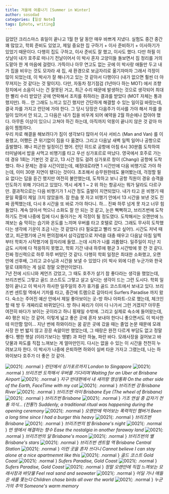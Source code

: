 ```yaml
---
title: 겨울에 여름나기 [Summer in Winter]
author: sosodad
categories: [일상 Note]
tags: [photo, writing]
---
```


길었던 크리스마스 휴일이 끝나고 1월 한 달 동안 매우 바쁘게 지냈다. 실험도 중간 중간 꽤 많았고, 학회 준비도 있었고, 제일 중요한 집 구하기 + 이사 준비하기 + 이사하기가 있었기 때문이다. 다행히 집도 구하고, 이사 준비도 잘 했고, 이사도 했다. 다만 하필 이삿날이 내가 호주로 떠나기 전날이어서 이 박사 혼자 고양이들 돌보면서 짐 정리를 거의 도맡아 한 게 마음에 걸렸다. 가뜩이나 아무 연고도 없는 곳에 이 박사랑 애들만 두고 내가 집을 비우는 것도 모자라 새 집, 새 환경으로 보금자리로 옮기자마자 그래서 걱정이 많이 되었는데, 이 박사가 잘 해나가고 있는 것 같아서 다행이다 (내가 없으면 훨씬 더 야무져지는 것 같다는 것 말이지). 다만, 자동차 정기점검 (1년마다 하는 MOT) 에서 조향장치에서 소음이 나는 건 잘못된 거고, 최근 수리 때문에 발생하는 것으로 생각되어 최대한 빨리 수리 받았던 곳에 연락해서 조치를 취하라는 결과를 받았다 (MOT 자체는 통과했지만). 하... 안 그래도 느끼고 있긴 했지만 간단하게 해결할 수 있는 일이길 바랐는데, 결국 차를 가지고 런던에 가야 한다. 그 당시 당장은 다음주가 이사를 가야 해서 차를 쓸 일이 있어서 안 되고, 그 다음은 내가 집을 비우게 되어 예약을 2월 하순에나 잡아야 했다. 아무튼 이상이 있으니 고쳐야 하긴 하는데, 아직까지 악몽이 끝나지 않은 것 같아 마음이 찜찜하다.  
우리 차로 해결을 해보려다가 짐이 생각보다 많아서 이사 서비스 (Man and Van) 를 이용했고, 어쨌든 큰 위기없이 짐을 다 옮겼다. 그리고 다음날 새벽 일찍 일어나 공항으로 출발했다. 꽤나 피곤한 일정이긴 했어. 런던 히드로 공항에 아침 6시 30분쯤 도착하여 터미널에서 밥을 사먹고 비행기를 타고 우선 싱가포르로 떠났다. 영국에서 호주로 가는 데 경유 1회는 기본인 것 같고, 13 시간 정도 걸려 싱가포르 창이 (Changi) 공항에 도착했다. 하나 문제는 경유 시간이었는데, 예정대로라면 1 시간만에 다음 비행기로 가야 하는데, 이미 30분 지연이 됐다는 것이다. 초조해서 승무원한테도 물어봤는데, 걱정할 필요 없다는 답을 듣긴 했지만 여전히 불안했는데, 도착하고 보니 공항 직원이 경유 승객을 인도하기 위해 기다리고 있었다. 역시 세계 1 ~ 2 위 하는 항공사는 뭐가 달라도 다르구만. 결과적으로는 다음 비행기가 1 시간 정도 출발이 지연되었다. 내가 타고 온 비행기 때문일 확률이 제일 크지 않았을까. 잠 한숨 못 자고 비행기 안에서 13 시간을 보낸 것도 진짜 끔찍했는데, 다시 8 시간을 또 바로 가야 하다니. 하... 진짜 하루 넘게 못 자고 너무 힘들었다. 계속 앉아서 먹으니 소화도 잘 안 되는 것 같고, 눈은 뻑뻑하고, 브리즈번에 도착하기도 전에 나중에 집에 다시 돌아가는 게 걱정이 될 정도였다. 도착해서는 오랜만에 느껴보는 숨 막히는 습기와 온도를 느끼며 우버를 타고 호텔로 갔다. 그래도 무사히 도착했다는 생각에 기운이 조금 나는 것 같았다 (다 필요없고 빨리 씻고 싶어!). 시간도 저녁 때였고, 피곤했기에 근처 편의점에서 삼각김밥으로 저녁을 대충 때우고 다음날 아침 일찍부터 학회가 시작했기에 잠자리에 들었...는데 시차가 나를 괴롭혔다. 일주일이 지난 지금도 시차에 다 적응하지 못했고, 학회 기간 내내 하루에 평균 3 시간밖에 못 잔 것 같다. 진짜 정신력으로 하루 하루 버텼던 것 같다. 다행히 학회 일정은 최대한 소화했고, 오랜만에 선후배, 그리고 교수님과 시간을 보낼 수 있었다 (이 박사 외에 다른 누군가와 한국말로 대화하는 게 실로 정말 오랜만이었다).  
7년 전에 시드니와 케언즈 갔었고, 그 때도 호주가 살기 참 좋다라는 생각을 했었는데, 브리즈번도 그렇고 골드 코스트도 그렇고 살고 싶다는 생각이 드는 그런 도시다. 학회 일정이 끝나고 이 박사가 하사한 일주일의 추가 휴가를 골드 코스트에서 보내고 있다. 브리즈번 센트럴 역에서 기차를 타고, 중간에 트램으로 갈아타서 Surfers Paradise 까지 왔다. 숙소는 주어진 예산 안에서 제일 좋아보이는 곳-방 하나 아파트-으로 했는데, 체크인 할 때 방 두 개짜리로 바뀌었단다. 방 하나 짜리가 이미 다 나가서 그런 거겠지? 아무튼 여전히 바다가 보이는 곳이라고 하니 횡재일 수밖에. 그리고 실제로 숙소에 들어왔는데, 40 평은 되는 것 같어. 이렇게 넓고 좋은 곳에 혼자 보내야 한다니 좋으면서도 이 박사한테 미안함 맘이... 지난 번에 하와이라는 꿈 같은 곳에 갔을 때는 졸업 논문 때문에 모래사장 한 번 밟지 않고 끙끙 속앓이만 했었는데, 그 때랑은 완전 다르게 부담도 없고 정말 좋다. 쨍한 햇살 (이라기보다는 땡볕) 과 파란 하늘, 파란 바다. 모래사장을 걸어보고 바닷물과 파도를 직접 느껴보는 게 얼마만인지. 다시는 없을 수 있는 이 시간을 천천히 누려보고자 한다. 이 박사가 나중에 은퇴하면 하와이 실버 타운 가자고 그랬는데, 나는 하와이보다 호주가 더 좋은 것 같아.

  
![0021](https://1drv.ms/i/c/f96de3eae83811fb/IQTURXnFnY8qRYm0-XIxOGSQASYwrPC1NPTBcoJOpgViFow?width=1024){: .normal }
_런던에서 싱가포르까지 London to Singapore_
![0021](https://1drv.ms/i/c/f96de3eae83811fb/IQRiXpl0Uc-SS6swN0DHnMieAd6r5W7RxcWxCz0WhCNHaCc?width=1024){: .normal }
_브리즈번 도착해서 우버를 기다리며 Waiting for an Uber at Brisbane Airport_
![0021](https://1drv.ms/i/c/f96de3eae83811fb/IQRcWPk1jDKxT41m-Fs3vYqUAQpy-AtJdcUa3LsJBKDZBLQ?width=1024){: .normal }
_지구 반대편에서 내 새끼랑 영상통화 On the other side of the Earth, FaceTime with my cat_
![0021](https://1drv.ms/i/c/f96de3eae83811fb/IQSeCbFVdkgpT7o2WwpQZCnxAc87WO8akVyO7I1DnHU1Rpg?width=1024){: .normal }
_브리즈번 강 Brisbane River_
![0021](https://1drv.ms/i/c/f96de3eae83811fb/IQTE0FW-pMtbSYRatsl2MoRiAXCiXFAU7LfEVoQgw8wTpqc?width=1024){: .normal }
_브리즈번 아이 Brisbane Eye (The wheel of Brisbane)_
![0021](https://1drv.ms/i/c/f96de3eae83811fb/IQRT91hfq5VCR43SFCpCvvSdAYB0xKO2oj56w2nZtGCFj7s?width=1024){: .normal }
_브리즈번 Brisbane_
![0021](https://1drv.ms/i/c/f96de3eae83811fb/IQQkSsZERM4bQJZr30CTfJaIAf27ObrhCUBqJoYmPsWQeJU?width=1024){: .normal }
_기조 연설 중 갑자기 전통 의식... (전통?) Suddenly, a traditional ritual was happening during the opening ceremony_
![0021](https://1drv.ms/i/c/f96de3eae83811fb/IQSdJiJY2Ut1SqBjsN7yv9ULAYOuGDR8HgXq3W1aJaYIDWs?width=1024){: .normal }
_오랜만에 먹어보는 폭력적인 햄버거 Been a long time since I had a burger this heavy_
![0021](https://1drv.ms/i/c/f96de3eae83811fb/IQR5jqeUpPPbR4MvfCZNdx4wAS3iTq2oYKdwx8J6GgJWU08?width=1024){: .normal }
_브리즈번 Brisbane_
![0021](https://1drv.ms/i/c/f96de3eae83811fb/IQSBIzp1PPj_Qbnrbptjvr7-ARbGmoe_lbJ6v4XmglXirt8?width=1024){: .normal }
_브리즈번의 밤 Brisbane's night_
![0021](https://1drv.ms/i/c/f96de3eae83811fb/IQQRAy74mmJlQYtJ8JhX_bQxAScKXBVa_7BY2sLh5XNzs-I?width=1024){: .normal }
_먼 땅에서 해결하는 향수 Ease the nostalgia in another faraway land_
![0021](https://1drv.ms/i/c/f96de3eae83811fb/IQSQOCOnylqhQJoMKeILTXQGARlGTHnH7dcXt33dobe1qM8?width=1024){: .normal }
_브리즈번의 달 Brisbane's moon_
![0021](https://1drv.ms/i/c/f96de3eae83811fb/IQQUBbvHAO-FRprs04uxYXjiAULt6vxbd7DJ9gewtDIb7Yw?width=1024){: .normal }
_브리즈번의 별 Brisbane's stars_
![0021](https://1drv.ms/i/c/f96de3eae83811fb/IQSEvLifmOUkR5Eyyr5Ew76BAc4qcY77hvc-FqlY8x4iJbQ?width=1024){: .normal }
_브리즈번 센트럴 역 Brisbane Central Station_
![0021](https://1drv.ms/i/c/f96de3eae83811fb/IQR0ZpyXDgVnQYgn13HtjQ_EATgrkSpLNIyee_7h5rr-3fQ?width=1024){: .normal }
_이런 곳을 혼자 쓰다니 Cannot believe I can stay alone at a nice apartmemnt like this_
![0021](https://1drv.ms/i/c/f96de3eae83811fb/IQQvfntEJRZgRJmvoawkDMjnAelGvR3NXY4WTI_cBykflr0?width=1024){: .normal }
_골드 코스트 Gold Coast_
![0021](https://1drv.ms/i/c/f96de3eae83811fb/IQTK-cTbJBaWQ7d88cTkXKfUAW5ZFtwkCpI7JBnoFGAUKIU?width=1024){: .normal }
_Sufers Paradise, Gold Coast_
![0021](https://1drv.ms/i/c/f96de3eae83811fb/IQREpHQUu-1dTpN0l5wFQLpSAX4WA-eNLQXFhhttgrfrjSA?width=1024){: .normal }
_Sufers Paradise, Gold Coast_
![0021](https://1drv.ms/i/c/f96de3eae83811fb/IQQN06RgigFGR6mHBqpanQGDAUCBNLSiIKrwHIgp-7yoSt8?width=1024){: .normal }
_정말 오랜만에 직접 느껴보는 모래사장과 바닷물 Feel real sand and seawater_
![0021](https://1drv.ms/i/c/f96de3eae83811fb/IQRsOwhofnkZTqGKh7dzALTOASWLNnlmfC2kdmLjQtBp810?width=1024){: .normal }
_어딜 가나 애들은 새를 쫓는다 Children chase birds all over the world_
![0021](https://1drv.ms/i/c/f96de3eae83811fb/IQRvB9cMVFJrRYC6bzS8u7rCAfrnChJtuIQcPPuBjvPak0E?width=1024){: .normal }
_누군가의 추억 Someone's warm memory_
